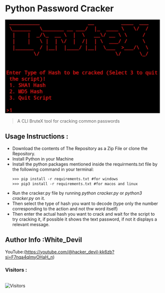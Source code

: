 # Python Password Cracker
<img src="BruteX.jpg"><br>
>A CLI BruteX tool for cracking common passwords

## Usage Instructions :

- Download the contents of The Repository as a Zip File or clone the Repository.
- Install Python in your Machine 
- Install the python packages mentioned inside the requirments.txt file by the following command in your terminal:
    ```python3
    >>> pip install -r requirements.txt #for windows
    >>> pip3 install -r requirements.txt #for macos and linux
    ``` 
- Run the cracker.py file by running <i>python cracker.py</i> or <i>python3 cracker.py</i> on it.
- Then select the type of hash you want to decode (type only the number corresponding to the action and not thw word itself)
- Then enter the actual hash you want to crack and wait for the script to try cracking it, if possible it shows the text password, if not it displays a relevant message. 

## Author Info :White_Devil
YouTube:(https://youtube.com/@hacker_devil-kk6zb?si=F7nqa4qlmyOHaH_n)
<br>

<h3>Visitors :</h3>
<br>
<img src="https://profile-counter.glitch.me/whitedevil1097/count.svg" alt="Visitors">
